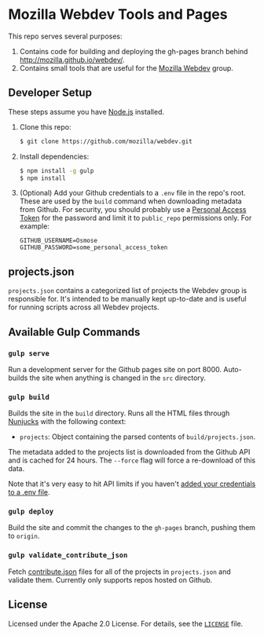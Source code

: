 # Mozilla Webdev Tools and Pages

This repo serves several purposes:

1. Contains code for building and deploying the gh-pages branch behind
   http://mozilla.github.io/webdev/.
2. Contains small tools that are useful for the [Mozilla Webdev][] group.

[Mozilla Webdev]: http://mozweb.readthedocs.org/en/latest/guide/webdev.html

## Developer Setup

These steps assume you have [Node.js][] installed.

1. Clone this repo:

   ```sh
   $ git clone https://github.com/mozilla/webdev.git
   ```

2. Install dependencies:

   ```sh
   $ npm install -g gulp
   $ npm install
   ```

3. <a name="user-content-dotenv"></a>(Optional) Add your Github credentials to a `.env` file
   in the repo's root. These are used by the `build` command when downloading
   metadata from Github. For security, you should probably use a
   [Personal Access Token][] for the password and limit it to `public_repo`
   permissions only. For example:

   ```
   GITHUB_USERNAME=Osmose
   GITHUB_PASSWORD=some_personal_access_token
   ```

[Node.js]: http://nodejs.org/
[Personal Access Token]: https://github.com/settings/applications

## projects.json

`projects.json` contains a categorized list of projects the Webdev group is
responsible for. It's intended to be manually kept up-to-date and is useful for
running scripts across all Webdev projects.

## Available Gulp Commands

### `gulp serve`

Run a development server for the Github pages site on port 8000. Auto-builds the
site when anything is changed in the `src` directory.

### `gulp build`

Builds the site in the `build` directory. Runs all the HTML files through
[Nunjucks][] with the following context:

- `projects`: Object containing the parsed contents of `build/projects.json`.

The metadata added to the projects list is downloaded from the Github API and
is cached for 24 hours. The `--force` flag will force a re-download of this
data.

Note that it's very easy to hit API limits if you haven't
[added your credentials to a .env file](#user-content-dotenv).

[Nunjucks]: http://mozilla.github.io/nunjucks/

### `gulp deploy`

Build the site and commit the changes to the `gh-pages` branch, pushing them to
`origin`.

### `gulp validate_contribute_json`

Fetch [contribute.json][] files for all of the projects in `projects.json` and
validate them. Currently only supports repos hosted on Github.

[contribute.json]: https://contribute.paas.allizom.org/

## License

Licensed under the Apache 2.0 License. For details, see the [`LICENSE`](./LICENSE) file.
